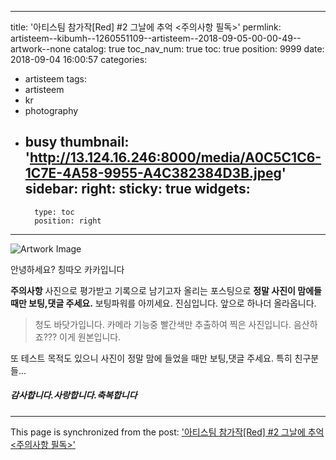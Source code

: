 
---
title: '아티스팀 참가작[Red] #2  그날에 추억  <주의사항 필독>'
permlink: artisteem--kibumh--1260551109--artisteem--2018-09-05-00-00-49--artwork--none
catalog: true
toc_nav_num: true
toc: true
position: 9999
date: 2018-09-04 16:00:57
categories:
- artisteem
tags:
- artisteem
- kr
- photography
- busy
thumbnail: 'http://13.124.16.246:8000/media/A0C5C1C6-1C7E-4A58-9955-A4C382384D3B.jpeg'
sidebar:
    right:
        sticky: true
widgets:
    -
        type: toc
        position: right
---


![Artwork Image](http://13.124.16.246:8000/media/A0C5C1C6-1C7E-4A58-9955-A4C382384D3B.jpeg)

안녕하세요? 칭따오 카카입니다

**주의사항** 사진으로 평가받고 기록으로 남기고자 올리는
포스팅으로 **정말 사진이 맘에들때만 보팅,댓글 주세요.**
보팅파워를 아끼세요. 진심입니다.
앞으로 하나더 올라옵니다. 

> 청도 바닷가입니다.
카메라 기능중 빨간색만 추출하여 찍은 사진입니다.
음산하죠??? 이게 원본입니다. 

또 테스트 목적도 있으니 사진이 정말 맘에 들었을 때만
보팅,댓글 주세요. 특히 친구분들...

##### 감사합니다.사랑합니다.축복합니다

- - -

This page is synchronized from the post: ['아티스팀 참가작[Red] #2  그날에 추억  <주의사항 필독>'](https://steemit.com/@kibumh/artisteem--kibumh--1260551109--artisteem--2018-09-05-00-00-49--artwork--none)
